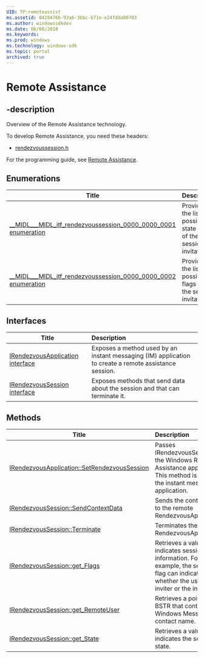 ```yaml
---
UID: TP:remoteassist
ms.assetid: 0428476b-93a6-3bbc-b71e-e24fdda86703
ms.author: windowssdkdev
ms.date: 06/08/2018
ms.keywords: 
ms.prod: windows
ms.technology: windows-sdk
ms.topic: portal
archived: true
---
```


# Remote Assistance

## -description

Overview of the Remote Assistance technology.

To develop Remote Assistance, you need these headers:

 * [rendezvoussession.h](..\rendezvoussession\index.md)

For the programming guide, see [Remote Assistance](/previous-versions/windows/desktop/remoteassist).

## Enumerations

| Title   | Description   |
| ---- |:---- |
| [__MIDL___MIDL_itf_rendezvoussession_0000_0000_0001 enumeration](..\rendezvoussession\ne-rendezvoussession-__midl___midl_itf_rendezvoussession_0000_0000_0001.md) | Provides the list of possible state codes of the session invitation. |
| [__MIDL___MIDL_itf_rendezvoussession_0000_0000_0002 enumeration](..\rendezvoussession\ne-rendezvoussession-__midl___midl_itf_rendezvoussession_0000_0000_0002.md) | Provides the list of possible flags for the session invitation. |

## Interfaces

| Title   | Description   |
| ---- |:---- |
| [IRendezvousApplication interface](..\rendezvoussession\nn-rendezvoussession-irendezvousapplication.md) | Exposes a method used by an instant messaging (IM) application to create a remote assistance session. |
| [IRendezvousSession interface](..\rendezvoussession\nn-rendezvoussession-irendezvoussession.md) | Exposes methods that send data about the session and that can terminate it. |

## Methods

| Title   | Description   |
| ---- |:---- |
| [IRendezvousApplication::SetRendezvousSession](..\rendezvoussession\nf-rendezvoussession-irendezvousapplication-setrendezvoussession.md) | Passes IRendezvousSession to the Windows Remote Assistance application. This method is used by the instant messaging application. |
| [IRendezvousSession::SendContextData](..\rendezvoussession\nf-rendezvoussession-irendezvoussession-sendcontextdata.md) | Sends the context data to the remote RendezvousApplication. |
| [IRendezvousSession::Terminate](..\rendezvoussession\nf-rendezvoussession-irendezvoussession-terminate.md) | Terminates the remote RendezvousApplication. |
| [IRendezvousSession::get_Flags](..\rendezvoussession\nf-rendezvoussession-irendezvoussession-get_flags.md) | Retrieves a value that indicates session information. For example, the session flag can indicate whether the user is the inviter or the invitee. |
| [IRendezvousSession::get_RemoteUser](..\rendezvoussession\nf-rendezvoussession-irendezvoussession-get_remoteuser.md) | Retrieves a pointer to a BSTR that contains the Windows Messenger contact name. |
| [IRendezvousSession::get_State](..\rendezvoussession\nf-rendezvoussession-irendezvoussession-get_state.md) | Retrieves a value that indicates the session state. |
